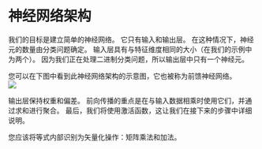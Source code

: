 # 神经网络架构
我们的目标是建立简单的神经网络。 它只有输入和输出层。 在这种情况下，神经元的数量由分类问题确定。 输入层具有与特征维度相同的大小（在我们的示例中为两个）。 因为我们正在处理二进制分类问题，所以输出层中只有一个神经元。

您可以在下图中看到此神经网络架构的示意图，它也被称为前馈神经网络。</br>
![](http://kfcoding-static.oss-cn-hangzhou.aliyuncs.com/gitcourse-ml/network.png)</br>

输出层保持权重和偏差。 前向传播的重点是在与输入数据相乘时使用它们，并通过求和进行聚合。 最后，我们将使用激活函数，这让我们在接下来的步骤中详细说明。

您应该将等式内部识别为矢量化操作：矩阵乘法和加法。


